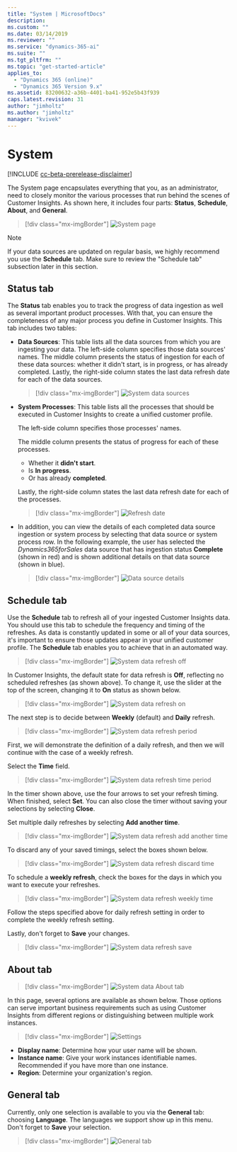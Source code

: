 ```yaml
---
title: "System | MicrosoftDocs"
description: 
ms.custom: ""
ms.date: 03/14/2019
ms.reviewer: ""
ms.service: "dynamics-365-ai"
ms.suite: ""
ms.tgt_pltfrm: ""
ms.topic: "get-started-article"
applies_to: 
  - "Dynamics 365 (online)"
  - "Dynamics 365 Version 9.x"
ms.assetid: 83200632-a36b-4401-ba41-952e5b43f939
caps.latest.revision: 31
author: "jimholtz"
ms.author: "jimholtz"
manager: "kvivek"
---
```

# System

[!INCLUDE [cc-beta-prerelease-disclaimer](../includes/cc-beta-prerelease-disclaimer.md)]

The System page encapsulates everything that you, as an administrator, need to closely monitor the various processes that run behind the scenes of Customer Insights. As shown here, it includes four parts: **Status**, **Schedule**, **About**, and **General**.

> [!div class="mx-imgBorder"] 
> ![](media/system-tabs.png "System page")

> [!NOTE]
> If your data sources are updated on regular basis, we highly recommend you use the **Schedule** tab. Make sure to review the "Schedule tab" subsection later in this section.

## Status tab

The **Status** tab enables you to track the progress of data ingestion as well as several important product processes. With that, you can ensure the completeness of any major process you define in Customer Insights. This tab includes two tables:

- **Data Sources**: This table lists all the data sources from which you are ingesting your data. The left-side column specifies those data sources' names. The middle column presents the status of ingestion for each of these data sources: whether it didn't start, is in progress, or has already completed. Lastly, the right-side column states the last data refresh date for each of the data sources.

  > [!div class="mx-imgBorder"] 
  > ![](media/system-data-sources.png "System data sources")

- **System Processes**: This table lists all the processes that should be executed in Customer Insights to create a unified customer profile. 

  The left-side column specifies those processes' names. 

  The middle column presents the status of progress for each of these processes.

    - Whether it **didn't start**. 
    - Is **In progress**. 
    - Or has already **completed**. 
  
  Lastly, the right-side column states the last data refresh date for each of the processes.

  > [!div class="mx-imgBorder"] 
  > ![](media/system-status-processes.png "Refresh date")

- In addition, you can view the details of each completed data source ingestion or system process by selecting that data source or system process row. In the following example, the user has selected the *Dynamics365forSales* data source that has ingestion status **Complete** (shown in red) and is shown additional details on that data source (shown in blue).

  > [!div class="mx-imgBorder"] 
  > ![](media/system-database-details.png "Data source details")

## Schedule tab

Use the **Schedule** tab to refresh all of your ingested Customer Insights data. You should use this tab to schedule the frequency and timing of the refreshes. As data is constantly updated in some or all of your data sources, it's important to ensure those updates appear in your unified customer profile. The **Schedule** tab enables you to achieve that in an automated way.

> [!div class="mx-imgBorder"] 
> ![](media/system-data-refresh-off.png "System data refresh off")

In Customer Insights, the default state for data refresh is **Off**, reflecting no scheduled refreshes (as shown above). To change it, use the slider at the top of the screen, changing it to **On** status as shown below.

> [!div class="mx-imgBorder"] 
> ![](media/system-data-refresh-on.png "System data refresh on")

The next step is to decide between **Weekly** (default) and **Daily** refresh.

> [!div class="mx-imgBorder"] 
> ![](media/system-data-refresh-period.png "System data refresh period")

First, we will demonstrate the definition of a daily refresh, and then we will continue with the case of a weekly refresh.

Select the **Time** field.

> [!div class="mx-imgBorder"] 
> ![](media/system-data-refresh-time-period.png "System data refresh time period")

In the timer shown above, use the four arrows to set your refresh timing. When finished, select **Set**. You can also close the timer without saving your selections by selecting **Close**.

Set multiple daily refreshes by selecting **Add another time**.

> [!div class="mx-imgBorder"] 
> ![](media/system-data-refresh-add-another-time.png "System data refresh add another time")

To discard any of your saved timings, select the boxes shown below.

> [!div class="mx-imgBorder"] 
> ![](media/system-data-refresh-discard-time.png "System data refresh discard time")

To schedule a **weekly refresh**, check the boxes for the days in which you want to execute your refreshes.

> [!div class="mx-imgBorder"] 
> ![](media/system-data-refresh-weekly-time.png "System data refresh weekly time")

Follow the steps specified above for daily refresh setting in order to complete the weekly refresh setting.

Lastly, don't forget to **Save** your changes.

> [!div class="mx-imgBorder"] 
> ![](media/system-data-refresh-save.png "System data refresh save")

## About tab

> [!div class="mx-imgBorder"] 
> ![](media/system-data-about-tab.png "System data About tab")

In this page, several options are available as shown below. Those options can serve important business requirements such as using Customer Insights from different regions or distinguishing between multiple work instances.

> [!div class="mx-imgBorder"] 
> ![](media/settings.png "Settings")

- **Display name**: Determine how your user name will be shown.
- **Instance name**: Give your work instances identifiable names. Recommended if you have more than one instance.
- **Region**: Determine your organization's region.

## General tab

Currently, only one selection is available to you via the **General** tab: choosing **Language**. The languages we support show up in this menu. Don't forget to **Save** your selection. 

> [!div class="mx-imgBorder"] 
> ![](media/system-tabs-general.png "General tab")
